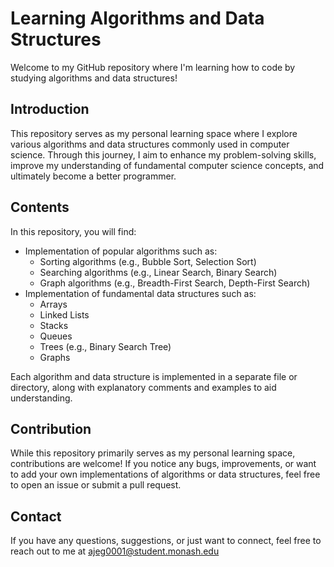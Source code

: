 # Learning Algorithms and Data Structures

Welcome to my GitHub repository where I'm learning how to code by studying algorithms and data structures!

## Introduction

This repository serves as my personal learning space where I explore various algorithms and data structures commonly used in computer science. Through this journey, I aim to enhance my problem-solving skills, improve my understanding of fundamental computer science concepts, and ultimately become a better programmer.

## Contents

In this repository, you will find:

- Implementation of popular algorithms such as:
  - Sorting algorithms (e.g., Bubble Sort, Selection Sort)
  - Searching algorithms (e.g., Linear Search, Binary Search)
  - Graph algorithms (e.g., Breadth-First Search, Depth-First Search)
- Implementation of fundamental data structures such as:
  - Arrays
  - Linked Lists
  - Stacks
  - Queues
  - Trees (e.g., Binary Search Tree)
  - Graphs

Each algorithm and data structure is implemented in a separate file or directory, along with explanatory comments and examples to aid understanding.

## Contribution

While this repository primarily serves as my personal learning space, contributions are welcome! If you notice any bugs, improvements, or want to add your own implementations of algorithms or data structures, feel free to open an issue or submit a pull request.


## Contact

If you have any questions, suggestions, or just want to connect, feel free to reach out to me at ajeg0001@student.monash.edu
